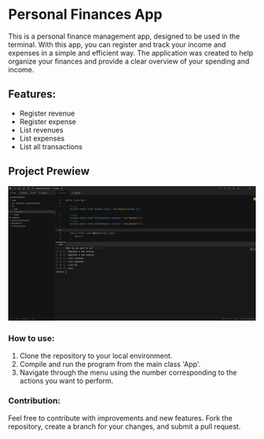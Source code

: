 # Personal Finances App

This is a personal finance management app, designed to be used in the terminal. With this app, you can register and track your income and expenses in a simple and efficient way. The application was created to help organize your finances and provide a clear overview of your spending and income.

## Features:

- Register revenue
- Register expense
- List revenues
- List expenses
- List all transactions

## Project Prewiew

![Project Preview](src/assets/project-preview.png)

### How to use:
1. Clone the repository to your local environment.
2. Compile and run the program from the main class 'App'.
3. Navigate through the menu using the number corresponding to the actions you want to perform.

### Contribution:

Feel free to contribute with improvements and new features. Fork the repository, create a branch for your changes, and submit a pull request.
